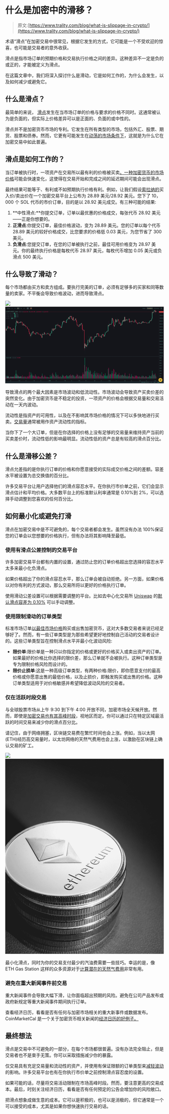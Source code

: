 # 什么是加密中的滑移？

> 原文:[https://www.trality.com/blog/what-is-slippage-in-crypto/](https://www.trality.com/blog/what-is-slippage-in-crypto/)

术语“滑点”在加密交易中很常见，根据它发生的方式，它可能是一个不受欢迎的惊喜，也可能是交易者的意外收获。

滑点是指市场订单的预期价格和交易执行价格之间的差异。这种差异不一定是负的或正的，才能被定义为滑点。

在这篇文章中，我们将深入探讨什么是滑动，它是如何工作的，为什么会发生，以及如何减少或避免它。

## 什么是滑点？

最简单的来说， [滑点](https://coinmarketcap.com/alexandria/glossary/slippage)发生在当市场订单的价格与要求的价格不同时。这通常被认为是负面的，但实际上价格差异可以是正面的、负面的或中性的。

滑点并不是加密货币市场的专利。它发生在所有类型的市场，包括外汇、股票、期货、股票和债券。然而，它更有可能发生在[动荡的市场条件下](/blog/staying-disciplined)，这就是为什么它在加密交易中如此普遍。

## 滑点是如何工作的？

当订单被执行时，一项资产在交易所以最有利的价格被买卖[。一种](/blog/best-crypto-exchanges)[加密货币的市场价格](/blog/how-does-cryptocurrency-gain-value)可能会快速变化，这使得在交易开始和完成之间的延迟期间可能会出现滑点。

最终结果可能等于、有利或不如预期执行价格有利。例如，让我们假设[索拉纳的](https://solana.com/)买入价/卖出价在一个加密交易平台上公布为 28.89 美元/28.92 美元。您下了 10，000 个 SOL 代币的市价订单，目的是以 28.92 美元成交。有三种可能的结果:

1.  **中性滑点:**你提交订单，订单以最优惠的价格成交，每张代币 28.92 美元——正是你想要的。
2.  **正滑点**:你提交订单，最佳价格波动，变为 28.89 美元。您的订单以每个代币 28.89 美元的较好价格成交，比您要求的价格低 0.03 美元，为您节省了 300 美元。
3.  **负滑点**:您提交订单，在您的订单被执行之前，最佳可用价格变为 28.97 美元。你的最终执行价格是每枚代币 28.97 美元，每枚代币增加 0.05 美元或负滑点 500 美元。

## **什么导致了滑动？**

每个市场都由买方和卖方组成。要执行完美的订单，必须有足够多的买家和同等数量的卖家。不平衡会导致价格波动，进而导致滑点。

![](img/7e4e2738b4faa742af242135bbacbc32.png)![Bitcoin, BTC price, crypto, charts](img/f1a530aaf3cd7344c663ff1299864fe5.png)





导致滑点的两个最大因素是市场波动和低流动性。市场波动会导致资产买卖价差的突然变化。由于加密货币是不稳定的投资，一项资产的价格会根据交易量和交易活动在一天内波动。

流动性是指资产的可用性，以及在不影响其市场价格的情况下可以多快地进行买卖。[交易量](/blog/what-does-market-cap-mean-in-crypto)通常被用作资产流动性的指标。

当你下了一个大订单，但是在你选择的价格上没有足够的交易量来维持资产当前的买卖差价时，流动性低的影响最明显。流动性低的资产总是有较高的滑点百分比。

## 什么是滑移公差？

滑点允差指的是你执行订单的价格和你愿意接受的实际成交价格之间的差额。容差水平被设置为总交换值的百分比。

许多交易平台让用户选择他们的滑点容忍水平。在你执行市价单之前，它们会显示滑点估计和平均价格。大多数平台上的标准默认利率通常是 0.10%到 2%，可以选择手动调整到您喜欢的任何百分比。

## **如何最小化或避免打滑**

滑点在加密交易中是不可避免的，每个交易者都会发生。虽然没有办法 100%保证您的订单会以您想要的价格执行，但有办法将其影响降至最低。

### **使用有滑点公差控制的交易平台**

许多加密交易平台都有内置的设置，通过防止您的订单价格超出您选择的容忍水平太多来最小化负滑点。

如果价格超出了你的滑点容忍水平，那么订单会被自动拒绝。另一方面，如果价格以对你有利的方式波动，那么交易所将以更好的价格执行订单。

使用滑动公差设置可以根据需要调整的平台。比如去中心化交易所 [Uniswap](https://uniswap.org/) 的[默认滑点容差为 0.10%](https://app.uniswap.org/#/swap?chain=mainnet) 可以手动调整。

### **使用限制滑动的订单类型**

标准市场订单[以最佳市场价格](/blog/closing-trades)购买或出售加密货币，这对大多数交易者来说已经足够好了。然而，有一些订单类型是为那些希望更好地控制自己活动的交易者设计的。这些订单类型旨在控制滑点水平并最小化波动风险:

*   **限价单**:限价单是一种只以你指定的价格或更好的价格买入或卖出资产的订单。如果最好的价格比你选择的限价差，那么订单就不会被执行。这种订单类型是专为限制价格风险而设计的。
*   **限价止损单**:这是一种高级订单类型，有两种价格:限价，即你愿意支付的最高价格或你愿意出售的最低价格，以及止损价，即触发购买或出售的价格。这种订单类型适用于对价格敏感并希望降低波动风险的交易者。

### **仅在活跃时段交易**

与全球股票市场从上午 9:30 到下午 4:00 开放不同，加密市场全天候开放。然而，即使是[加密交易也有其高峰时段](/blog/best-time-buy-crypto)，视地区而定。你可以通过只在特定区域最活跃的时间交易来减少你的滑点百分比。

请记住，由于网络拥塞，区块链交易费在繁忙时间也会上涨。例如，当以太网(ETH)经历高交易量时，以太坊网络的天然气费用也会上涨，以激励在区块链上确认交易的矿工。

![](img/e7ac28a12e98a00c1a45f4b52acb1d72.png)![Ethereum, ETH, crypto](img/003e10a4181094d10b833fb8cc1b5e6b.png)





最小化滑点，同时为你的交易支付最少的汽油费需要一些技巧。幸运的是，像 ETH Gas Station 这样的众多资源对于[计算潜在的天然气费用](https://ethgasstation.info/)非常有用。

### **避免在重大新闻事件前交易**

重大新闻事件会导致大幅下滑，让你面临超出预期的风险。避免在公司产品发布或政府新规定等重大新闻事件期间执行订单。

查看经济日历，看看是否有任何与加密市场相关的重大新事件或数据发布。CoinMarketCal 是一个关于加密货币相关新闻的[经济日历的好例子。](https://coinmarketcal.com/en/)

## **最终想法**

滑点是交易中不可避免的一部分，在每个市场都很普遍。没有办法完全阻止，但是交易者也不是束手无策。你可以采取措施减少你的暴露。

仅交易具有充足交易量和流动性的资产，并使用有保证限额的订单类型来[减轻波动](/blog/optimizing-crypto-trading-strategies)的影响。许多交易平台也有在你执行市价单之前控制滑点容忍度的设置。

如果可能的话，尽量将交易活动限制在市场高峰时段。然而，要注意更高的交易成本。最后，时刻关注经济日历，看看是否有任何预定的公告会增加你的风险敞口。

把滑点想象成做生意的成本。它可以是积极的，也可以是消极的，但它通常是一个可以接受的成本，尤其是如果你想快速执行交易的话。